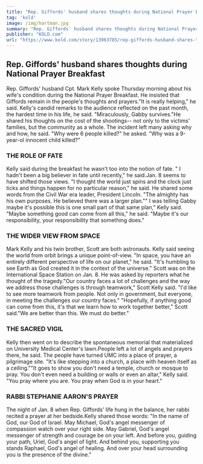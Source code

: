 ```yaml
---
title: "Rep. Giffords' husband shares thoughts during National Prayer Breakfast"
tag: 'kold'
image: /img/hartman.jpg
summary: "Rep. Giffords' husband shares thoughts during National Prayer Breakfast"
publisher: "KOLD.com"
url: "https://www.kold.com/story/13963785/rep-giffords-husband-shares-thoughts-during-national-prayer-breakfast/"
---
```


## Rep. Giffords' husband shares thoughts during National Prayer Breakfast

Rep. Giffords' husband Cpt. Mark Kelly spoke Thursday morning about his wife's condition during the National Prayer Breakfast. He insisted that Giffords remain in the people's thoughts and prayers."It is really helping," he said. Kelly's candid remarks to the audience reflected on the past month, the hardest time in his life, he said. "Miraculously, Gabby survives."He shared his thoughts on the cost of the shootings-- not only to the victims' families, but the community as a whole. The incident left many asking why and how, he said. "Why were 6 people killed?" he asked. "Why was a 9-year-ol innocent child killed?"

### THE ROLE OF FATE

Kelly said during the breakfast he wasn't too into the notion of fate. " I hadn't been a big believer in fate until recently," he said.Jan. 8 seems to have shifted those views. "I thought the world just spins and the clock just ticks and things happen for no particular reason," he said. He shared some words from the Civil War era leader, President Lincoln. "The almighty has his own purposes. He believed there was a larger plan."" I was telling Gabby maybe it's possible this is one small part of that same plan," Kelly said. "Maybe something good can come from all this," he said. "Maybe it's our responsibility, your responsibility that something does."

### THE WIDER VIEW FROM SPACE

Mark Kelly and his twin brother, Scott are both astronauts. Kelly said seeing the world from orbit brings a unique point-of-view. "In space, you have an entirely different perspective of life on our planet," he said. "It's humbling to see Earth as God created it in the context of the universe." Scott was on the International Space Station on Jan. 8. He was asked by reporters what he thought of the tragedy."Our country faces a lot of challenges and the way we address those challenges is through teamwork," Scott Kelly said. "I'd like to see more teamwork from people. Not only in government, but everyone, in meeting the challenges our country faces." "Hopefully, if anything good can come from this, it's that we learn how to work together better," Scott said."We are better than this. We must do better."

### THE SACRED VIGIL

Kelly then went on to describe the spontaneous memorial that materialized on University Medical Center's lawn.People left a lot of angels and prayers there, he said. The people have turned UMC into a place of prayer, a pilgrimage site. "It's like stepping into a church, a place with heaven itself as a ceiling.""It goes to show you don't need a temple, church or mosque to pray. You don't even need a building or walls or even an altar," Kelly said. "You pray where you are. You pray when God is in your heart."

### RABBI STEPHANIE AARON'S PRAYER

The night of Jan. 8 when Rep. Giffords' life hung in the balance, her rabbi recited a prayer at her bedside.Kelly shared those words:
"In the name of God, our God of Israel. May Michael, God's angel messenger of compassion watch over your right side. May Gabriel, God's angel messenger of strength and courage be on your left. And before you, guiding your path, Uriel, God's angel of light. And behind you, supporting you stands Raphael, God's angel of healing. And over your head surrounding you is the presence of the divine."
